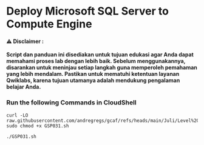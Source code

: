 #  Deploy Microsoft SQL Server to Compute Engine


#### ⚠️ Disclaimer :
**Script dan panduan ini disediakan untuk tujuan edukasi agar Anda dapat memahami proses lab dengan lebih baik. Sebelum menggunakannya, disarankan untuk meninjau setiap langkah guna memperoleh pemahaman yang lebih mendalam. Pastikan untuk mematuhi ketentuan layanan Qwiklabs, karena tujuan utamanya adalah mendukung pengalaman belajar Anda.**

### Run the following Commands in CloudShell

```
curl -LO raw.githubusercontent.com/andregregs/gcaf/refs/heads/main/Juli/Level%201/Deploy%20Microsoft%20SQL%20Server%20to%20Compute%20Engine/GSP031.sh
sudo chmod +x GSP031.sh

./GSP031.sh
```